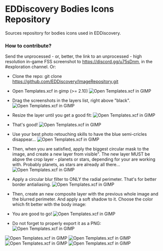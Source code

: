 # EDDiscovery Bodies Icons Repository

Sources repository for bodies icons used in EDDiscovery. 

### How to contribute?

Send the unprocessed - or, better, the link to an unprocessed - high resolution in-game FSS screenshot to https://discord.gg/u75sDnm, in the #exploration channel. Or:

- Clone the repo: git clone https://github.com/EDDiscovery/ImageRepository.git

- Open Templates.xcf in gimp (>= 2.10)
![Open Templates.xcf in GIMP](https://raw.githubusercontent.com/EDDiscovery/ImageRepository/master/HowTo/1.png)

- Drag the screenshots in the layers list, right above "black".
![Open Templates.xcf in GIMP](https://raw.githubusercontent.com/EDDiscovery/ImageRepository/master/HowTo/2.png)

- Resize the layer until you get a good fit:
![Open Templates.xcf in GIMP](https://raw.githubusercontent.com/EDDiscovery/ImageRepository/master/HowTo/3.png)

- That's good!
![Open Templates.xcf in GIMP](https://raw.githubusercontent.com/EDDiscovery/ImageRepository/master/HowTo/4.png)

- Use your best photo retouching skills to have the blue semi-cricles disappear...
![Open Templates.xcf in GIMP](https://raw.githubusercontent.com/EDDiscovery/ImageRepository/master/HowTo/5.png)

- Then, when you are satisfied, apply the biggest circular mask to the image, and create a new layer from visible". The new layer MUST be abpve the crop layer - planets or stars, depending for your are working with. Probably planets, as stars are already all there...
![Open Templates.xcf in GIMP](https://raw.githubusercontent.com/EDDiscovery/ImageRepository/master/HowTo/6.png)

- Apply a circular blur filter to ONLY the radial perimeter. That's for better border antialiasing.
![Open Templates.xcf in GIMP](https://raw.githubusercontent.com/EDDiscovery/ImageRepository/master/HowTo/7.png)

- Then, create an new composite layer with the previous whole image and the blurred perimeter. And apply a soft shadow to it. Choose the color which fit better with the body image:

- You are good to go!
![Open Templates.xcf in GIMP](https://raw.githubusercontent.com/EDDiscovery/ImageRepository/master/HowTo/8.png)

- Do not forget to properly export it as a PNG:
![Open Templates.xcf in GIMP](https://raw.githubusercontent.com/EDDiscovery/ImageRepository/master/HowTo/9.png)

![Open Templates.xcf in GIMP](https://raw.githubusercontent.com/EDDiscovery/ImageRepository/master/HowTo/10.png)
![Open Templates.xcf in GIMP](https://raw.githubusercontent.com/EDDiscovery/ImageRepository/master/HowTo/11.png)
![Open Templates.xcf in GIMP](https://raw.githubusercontent.com/EDDiscovery/ImageRepository/master/HowTo/12.png)
![Open Templates.xcf in GIMP](https://raw.githubusercontent.com/EDDiscovery/ImageRepository/master/HowTo/12.png)
